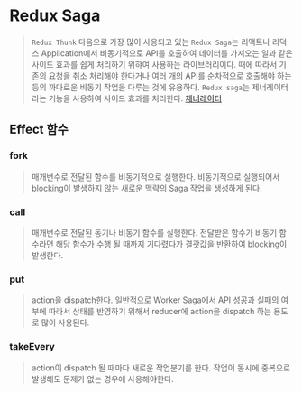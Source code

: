 # Redux Saga
> `Redux Thunk` 다음으로 가장 많이 사용되고 있는 `Redux Saga`는 리액트나 리덕스 Application에서
> 비동기적으로 API를 호출하여 데이터를 가져오는 일과 같은 사이드 효과를 쉽게 처리하기 위햐여
> 사용하는 라이브러리이다. 때에 따라서 기존의 요청을 취소 처리해야 한다거나 여러 개의 API를 순차적으로
> 호출해야 하는 등의 까다로운 비동기 작업을 다루는 것에 유용하다. `Redux saga`는 제너레이터라는 기능을
> 사용하여 사이드 효과를 처리한다. [제너레이터](/JAVASCRIPT/generator.md)

## Effect 함수

### fork
> 매개변수로 전달된 함수를 비동기적으로 실행한다. 비동기적으로 실행되어서
> blocking이 발생하지 않는 새로운 맥략의 Saga 작업을 생성하게 된다.

### call
> 매개변수로 전달된 동기나 비동기 함수를 실행한다. 전달받은 함수가 비동기 함수라면
> 해당 함수가 수행 될 때까지 기다렸다가 결괏값을 반환하여 blocking이 발생한다.

### put
> action을 dispatch한다. 일반적으로 Worker Saga에서 API 성공과 실패의 여부에 따라서
> 상태를 반영하기 위해서 reducer에 action을 dispatch 하는 용도로 많이 사용된다.

### takeEvery
> action이 dispatch 될 때마다 새로운 작업분기를 한다. 작업이 동시에 중복으로 발생해도
> 문제가 없는 경우에 사용해야한다.

